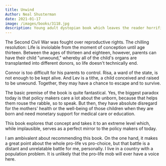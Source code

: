 ```yaml
---
title: Unwind
Author: Neal Shusterman
date: 2021-01-17
image: /images/books/3118.jpg
description: Young adult dystopian book which leaves the reader horrified and in a strange situation of not wanting to read anymore while wanting to finish the book...
---
```


The Second Civil War was fought over reproductive rights. The chilling resolution: Life is inviolable from the moment of conception until age thirteen. Between the ages of thirteen and eighteen, however, parents can have their child "unwound," whereby all of the child's organs are transplanted into different donors, so life doesn't technically end.

Connor is too difficult for his parents to control. Risa, a ward of the state, is not enough to be kept alive. And Lev is a tithe, a child conceived and raised to be unwound. Together, they may have a chance to escape and to survive.

The basic premise of the book is quite fantastical. Yes, the biggest paradox today is that policy makers care a lot about the unborn, because that helps them rouse the rabble, so to speak. But then, they have absolute disregard for the mothers' health or the well-being of those children when they are born and need monetary support for medical care or education.

This book explores that concept and takes it to an extreme level which, while implausible, serves as a perfect mirror to the policy makers of today.

I am ambivalent about recommending this book. On the one hand, it makes a great point about the whole pro-life vs pro-choice, but that battle is a distant and unrelatable battle for me, personally. I live in a country with a population problem. It is unlikely that the pro-life mob will ever have a voice here.
